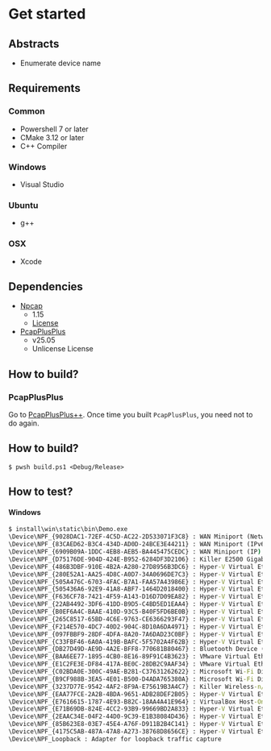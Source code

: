 # Get started

## Abstracts

* Enumerate device name

## Requirements

### Common

* Powershell 7 or later
* CMake 3.12 or later
* C++ Compiler

### Windows

* Visual Studio

### Ubuntu

* g++

### OSX

* Xcode

## Dependencies

* [Npcap](https://npcap.com/#download)
  * 1.15
  * [License](https://npcap.com/oem/)
* [PcapPlusPlus](https://github.com/seladb/PcapPlusPlus)
  * v25.05
  * Unlicense License

## How to build?

### PcapPlusPlus

Go to [PcapPlusPlus++](..).
Once time you built `PcapPlusPlus`, you need not to do again.

## How to build?

````shell
$ pwsh build.ps1 <Debug/Release>
````

## How to test?

#### Windows

````bat
$ install\win\static\bin\Demo.exe
\Device\NPF_{9028DAC1-72EF-4C5D-AC22-2D533071F3C8} : WAN Miniport (Network Monitor)
\Device\NPF_{83CAED62-B3C4-434D-AD0D-24BCE3E44211} : WAN Miniport (IPv6)
\Device\NPF_{6909B09A-1DDC-4EB8-AEB5-BA445475CEDC} : WAN Miniport (IP)
\Device\NPF_{D75176DE-904D-424E-B952-6284DF3D2106} : Killer E2500 Gigabit Ethernet Controller
\Device\NPF_{486B3DBF-910E-4B2A-A280-27D8956B3DC6} : Hyper-V Virtual Ethernet Adapter #16
\Device\NPF_{280E52A1-AA25-4D8C-A0D7-34A0696DE7C3} : Hyper-V Virtual Ethernet Adapter #15
\Device\NPF_{505A476C-6703-4FAC-B7A1-FAA57A43986E} : Hyper-V Virtual Ethernet Adapter #14
\Device\NPF_{505436A6-92E9-41A8-ABF7-1464D2018400} : Hyper-V Virtual Ethernet Adapter #13
\Device\NPF_{F636CF78-7421-4F59-A143-D16D7D09EA82} : Hyper-V Virtual Ethernet Adapter #12
\Device\NPF_{22AB4492-3DF6-41DD-B9D5-C4BD5ED1EAA4} : Hyper-V Virtual Ethernet Adapter #11
\Device\NPF_{B0EF6A4C-BAAE-410D-93C5-B40F5FD6BE0B} : Hyper-V Virtual Ethernet Adapter #10
\Device\NPF_{265C8517-65BD-4C6E-9763-CE6366293F47} : Hyper-V Virtual Ethernet Adapter #9
\Device\NPF_{F214E570-4DC7-40D2-904C-8D10A6DA4971} : Hyper-V Virtual Ethernet Adapter #7
\Device\NPF_{097FBBF9-28DF-4DFA-8A20-7A6DAD23C0BF} : Hyper-V Virtual Ethernet Adapter #2
\Device\NPF_{C33FBF46-6A0A-419B-BAFC-5F5702A4F62B} : Hyper-V Virtual Ethernet Adapter
\Device\NPF_{DB27D49D-AE9D-4A2E-BFF8-770681B80467} : Bluetooth Device (Personal Area Network) #4
\Device\NPF_{BAA6EE77-1895-4CB0-8E16-89F91C4B3623} : VMware Virtual Ethernet Adapter for VMnet8
\Device\NPF_{E1C2FE3E-DF84-417A-BE0C-28DB2C9AAF34} : VMware Virtual Ethernet Adapter for VMnet1
\Device\NPF_{C02BDA0E-300C-49AE-B281-C37631262622} : Microsoft Wi-Fi Direct Virtual Adapter #4
\Device\NPF_{B9CF988B-3EA5-4E01-B500-D4ADA765380A} : Microsoft Wi-Fi Direct Virtual Adapter #3
\Device\NPF_{3237D77E-9542-4AF2-8F9A-E75619B3A4C7} : Killer Wireless-n/a/ac 1535 Wireless Network Adapter
\Device\NPF_{EAA77FCE-2A2B-4BDA-9651-ADB28DEF2B05} : Hyper-V Virtual Ethernet Adapter #8
\Device\NPF_{E7616615-1787-4E93-B82C-18AA4A41E964} : VirtualBox Host-Only Ethernet Adapter
\Device\NPF_{E71B69DB-824E-4CC2-93B9-99669BD2A833} : Hyper-V Virtual Ethernet Adapter #6
\Device\NPF_{2EAAC34E-04F2-44D0-9C39-E1B38084D436} : Hyper-V Virtual Ethernet Adapter #5
\Device\NPF_{85B623E8-03E7-45E4-A76F-D911B2B4C141} : Hyper-V Virtual Ethernet Adapter #4
\Device\NPF_{4175C5AB-487A-47A8-A273-38768D8656CE} : Hyper-V Virtual Ethernet Adapter #3
\Device\NPF_Loopback : Adapter for loopback traffic capture
````